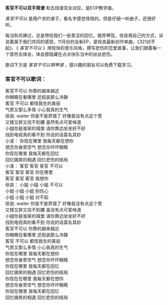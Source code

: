 

**客官不可以双手简谱** 和五线谱完全对应，是EOP教学曲。  
  
_客官不可以_ 是用户求的谱子，看名字感觉怪怪的。但是仔细一听曲子，还很好听。  
  
每当秋风拂过，总是带给我们一些青涩的回忆。拨弄琴弦，徐良用自己的方式，诉说着属于我们共同的感受。11月份的全新EP，是徐良最新创作单曲，《321对不起》、《
_客官不可以_ 》用轻快的音乐风格，撰写悲伤的恋爱故事，让我们跟着每一个音符去体会，体会那隐藏在点点快乐当中的丝丝悲伤。  
  
歌词下方是 _客官不可以钢琴谱_ ，感兴趣的朋友可以免费下载学习。

### 客官不可以歌词：

客官不可以 你靠的越来越近  
你眼睛在看哪里 还假装那么冷静  
客官 不可以 都怪我生的美丽  
气质又那么多情 小心我真的生气  
徐良: waiter 你是不是弄错了 好像我没有点这个煲  
又矮又胖又找不到腰 虽然有点可爱味道  
小姐你是谁家的城堡 请你靠边坐坐好不好  
挡到电视真的看不到 你说的话莫名其妙  
小凌： 你现在哪里 我每天都在想你  
想念你身旁空气 想念你坏坏眼睛  
你现在哪里 我每天都在回忆  
回忆搞笑的相遇 回忆悲伤的结局  
小凌： 客官 客官 客官 不可以  
客官 客官 客官 你在哪里  
客官 客官 客官 我想你  
徐良： 小姐 小姐 小姐 不可以  
小姐 小姐 小姐 别伤心  
小姐 小姐 小姐 对不起  
徐良: waiter 你是不是弄错了 好像我没有点这个煲  
又矮又胖又找不到腰 虽说有点可爱味道  
小姐你是谁家的城堡 请你靠边坐坐好不好  
挡到电视真的看不到 你说的话莫名其妙  
客官不可以 你靠的越来越近  
你眼睛在看哪里 还假装那么冷静  
客官 不可以 都怪我生的美丽  
气质又那么多情 小心我真的生气  
你现在哪里 我每天都在想你  
想念你身旁空气 想念你坏坏眼睛  
你现在哪里 我每天都在回忆  
回忆搞笑的相遇 回忆悲伤的结局  
你现在在哪里 我每天都在想你  
想念你身旁空气 想念你坏坏眼睛  
你现在哪里 我每天都在回忆  
回忆搞笑的相遇 回忆悲伤的结局

